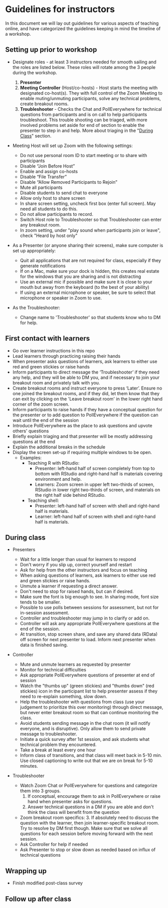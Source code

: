 # Guidelines for instructors

In this document we will lay out guidelines for various aspects of teaching online, and have categorized the guidelines keeping in mind the timeline of a workshop.

## Setting up prior to workshop

* Designate roles - at least 3 instructors needed for smooth sailing and the roles are listed below. These roles will rotate among the 3 people during the workshop.  
     1. **Presenter**
     1. **Meeting Controller** (Host/co-hosts) - Host starts the meeting with designated co-host(s). They with full control of the Zoom Meeting to enable muting/unmuting participants, solve any technical problems, create breakout rooms. 
     1. **Troubleshooter** - Checks the Chat and PollEverywhere for technical questions from participants and is on call to help participants troubleshoot. This trouble shooting can be triaged, with more involved problems set aside for end of section to enable the presenter to step in and help. More about triaging in the "[During Class](during-class)" section.

* Meeting Host will set up Zoom with the following settings:
  * Do not use personal room ID to start meeting or to share with participants
  * Disable “Join Before Host”
  * Enable and assign co-hosts
  * Disable “File Transfer”
  * Disable “Allow Removed Participants to Rejoin”
  * Mute all participants
  * Disable students to send chat to everyone
  * Allow only host to share screen 
  * In share screen setting, uncheck first box (enter full screen). May need all students to do this.
  * Do not allow participants to record.
  * Switch Host role to Troubleshooter so that Troubleshooter can enter any breakout room.
  * In zoom setting, under "play sound when participants join or leave", check "Heard by host only"

* As a Presenter (or anyone sharing their screens), make sure computer is set up appropriately:
  * Quit all applications that are not required for class, especially if they generate notifications
  * If on a Mac, make sure your dock is hidden, this creates real estate for the windows that you are sharing and is not distracting
  * Use an external mic if possible and make sure it is close to your mouth but away from the keyboard (to the best of your ability)
  * If using an external microphone or speaker, be sure to select that microphone or speaker in Zoom to use.
  
* As the Troubleshooter:
  * Change name to 'Troubleshooter' so that students know who to DM for help.

## First contact with learners

* Go over learner instructions in this repo
* Lead learners through practicing raising their hands
* When presenter asks questions of learners, ask learners to either use red and green stickies or raise hands
* Inform participants to direct message the ‘Troubleshooter’ if they need any help, and they will be able to DM you, and if necessary to join your breakout room and privately talk with you.
* Create breakout rooms and instruct everyone to press ‘Later’. Ensure no one joined the breakout rooms, and if they did, let them know that they can exit by clicking on the 'Leave breakout room' in the lower right hand corner of the zoom screen.
* Inform participants to raise hands if they have a conceptual question for the presenter or to add question to PollEverywhere if the question can wait until the end of the session
* Introduce PollEverywhere as the place to ask questions and upvote others' questions
* Briefly explain triaging and that presenter will be mostly addressing questions at the end
* Explain the additional breaks in the schedule
* Display the screen set-up if requiring multiple windows to be open.
     - Examples: 
          - Teaching R with RStudio:
               * Presenter: left-hand half of screen completely from top to bottom with RStudio and right-hand half is materials covering environment and help.
               * Learners: Zoom screen in upper left two-thirds of screen, RStudio in lower right two-thirds of screen, and materials on the right half side behind RStudio.
          - Teaching shell:          
               * Presenter: left-hand half of screen with shell and right-hand half is materials.
               * Learner: left-hand half of screen with shell and right-hand half is materials.
          

## During class

* Presenters
     * Wait for a little longer than usual for learners to respond
     * Don't worry if you slip up, correct yourself and restart
     * Ask for help from the other instructors and focus on teaching
     * When asking questions of learners, ask learners to either use red and green stickies or raise hands.
     * Unmute a learner if requesting a direct answer.
     * Don't need to stop for raised hands, but can if desired.  
     * Make sure the font is big enough to see. In sharing mode, font size tends to be smaller.
     * Possible to use polls between sessions for assessment, but not for in-session assessment.
     * Controller and troubleshooter may jump in to clarify or add on.
     * Controller will ask any appropriate PollEverywhere questions at the end of the session.
     * At transition, stop screen share, and save any shared data (RData) off screen for next presenter to load. Inform next presenter when data is finished saving.

* Controller
     * Mute and unmute learners as requested by presenter
     * Monitor for technical difficulties
     * Ask appropriate PollEverywhere questions of presenter at end of session
     * Watch the "thumbs up" (green stickies) and "thumbs down" (red stickies) icon in the participant list to help presenter assess if they need to re-explain something, slow down.
     * Help the troubleshooter with questions from class (use your judgement to prioritize this over monitoring) through direct message, but never enter breakout room so that can continue monitoring the class.
     * Avoid students sending message in the chat room (it will notify everyone, and is disruptive). Only allow them to send private message to troubleshooter.
     * Initiate a quick survey after 1st session, and ask students what technical problem they encountered.
     * Take a break at least every one hour
     * Inform class of transitions, and that class will meet back in 5-10 min. Use closed captioning to write out that we are on break for 5-10 minutes.

* Troubleshooter 
     * Watch Zoom Chat or PollEverywhere for questions and categorize them into 3 groups.
          1. If conceptual, encourage them to ask in PollEverywhere or raise hand when presenter asks for questions.
          2. Answer technical questions in a DM if you are able and don't think the class will benefit from the question
     * Zoom breakout room specifics:
          3. If absolutely need to discuss the question with the learner, then join learner-specific breakout room. Try to resolve by DM first though. Make sure that we solve all questions for each session before moving forward with the next session. 
     * Ask Controller for help if needed
     * Ask Presenter to stop or slow down as needed based on influx of technical questions

## Wrapping up

* Finish modified post-class survey

## Follow up after class



